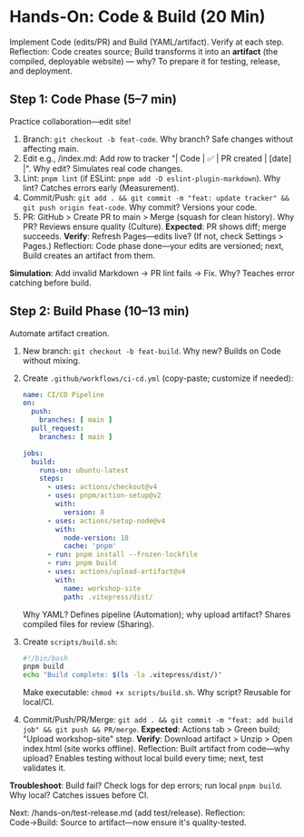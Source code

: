# Hands-On: Code & Build (20 Min)

Implement Code (edits/PR) and Build (YAML/artifact). Verify at each step. Reflection: Code creates source; Build transforms it into an **artifact** (the compiled, deployable website) — why? To prepare it for testing, release, and deployment.

## Step 1: Code Phase (5–7 min)
Practice collaboration—edit site!
1. Branch: `git checkout -b feat-code`. Why branch? Safe changes without affecting main.
2. Edit e.g., /index.md: Add row to tracker "| Code | ✅ | PR created | [date] |". Why edit? Simulates real code changes.
3. Lint: `pnpm lint` (if ESLint: `pnpm add -D eslint-plugin-markdown`). Why lint? Catches errors early (Measurement).
4. Commit/Push: `git add . && git commit -m "feat: update tracker" && git push origin feat-code`. Why commit? Versions your code.
5. PR: GitHub > Create PR to main > Merge (squash for clean history). Why PR? Reviews ensure quality (Culture).
**Expected**: PR shows diff; merge succeeds. **Verify**: Refresh Pages—edits live? (If not, check Settings > Pages.) Reflection: Code phase done—your edits are versioned; next, Build creates an artifact from them.

**Simulation**: Add invalid Markdown → PR lint fails → Fix. Why? Teaches error catching before build.

## Step 2: Build Phase (10–13 min)
Automate artifact creation.
1. New branch: `git checkout -b feat-build`. Why new? Builds on Code without mixing.
2. Create `.github/workflows/ci-cd.yml` (copy-paste; customize if needed):

   ```yaml
   name: CI/CD Pipeline
   on:
     push:
       branches: [ main ]
     pull_request:
       branches: [ main ]

   jobs:
     build:
       runs-on: ubuntu-latest
       steps:
         - uses: actions/checkout@v4
         - uses: pnpm/action-setup@v2
           with:
             version: 8
         - uses: actions/setup-node@v4
           with:
             node-version: 18
             cache: 'pnpm'
         - run: pnpm install --frozen-lockfile
         - run: pnpm build
         - uses: actions/upload-artifact@v4
           with:
             name: workshop-site
             path: .vitepress/dist/
   ```

   Why YAML? Defines pipeline (Automation); why upload artifact? Shares compiled files for review (Sharing).
3. Create `scripts/build.sh`: 
   ```bash
   #!/bin/bash
   pnpm build
   echo "Build complete: $(ls -la .vitepress/dist/)"
   ```
   Make executable: `chmod +x scripts/build.sh`. Why script? Reusable for local/CI.
4. Commit/Push/PR/Merge: `git add . && git commit -m "feat: add build job" && git push && PR/merge`.
**Expected**: Actions tab > Green build; "Upload workshop-site" step. **Verify**: Download artifact > Unzip > Open index.html (site works offline). Reflection: Built artifact from code—why upload? Enables testing without local build every time; next, test validates it.

**Troubleshoot**: Build fail? Check logs for dep errors; run local `pnpm build`. Why local? Catches issues before CI.

Next: /hands-on/test-release.md (add test/release). Reflection: Code→Build: Source to artifact—now ensure it's quality-tested.
